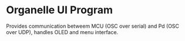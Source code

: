 # Organelle UI Program

Provides communication betweem MCU (OSC over serial) and Pd (OSC over UDP), handles OLED and menu interface.

